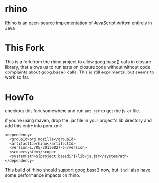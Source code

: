 rhino
=====

Rhino is an open-source implementation of JavaScript written entirely in Java

This Fork
=========

This is a fork from the rhino project to allow goog.base() calls in closure library, that allows us to run tests on 
closure code without without code complaints about goog.base() calls. This is still exprimental, 
but seems to work so far.

HowTo
==========

checkout this fork somewhere and run `ant jar` to get the js.jar file.

if you're using maven, drop the .jar file in your project's lib directory and add this entry into pom.xml:

    <dependency>
      <groupId>org.mozilla</groupId>
      <artifactId>rhino</artifactId>
      <version>1.7R5-20130827-1</version>
      <scope>system</scope>
      <systemPath>${project.basedir}/lib/js.jar</systemPath>
    </dependency>

This build of rhino should support goog.base() now, but it will also have some performance impacts on rhino.

